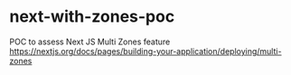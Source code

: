 # next-with-zones-poc
POC to assess Next JS Multi Zones feature https://nextjs.org/docs/pages/building-your-application/deploying/multi-zones

